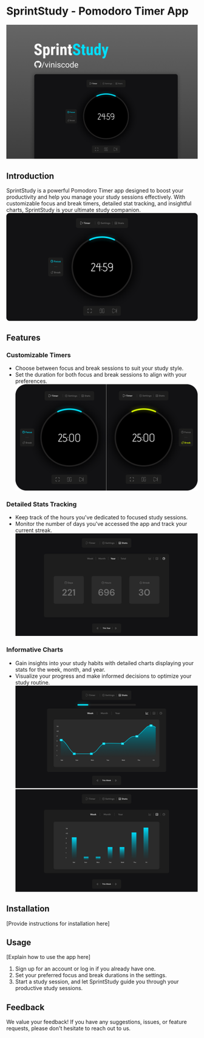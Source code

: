 # SprintStudy - Pomodoro Timer App

![enter image description here](https://github.com/ViniSCode/sprintstudy/blob/main/public/assets/sprint-study-preview.png?raw=true)

## Introduction

SprintStudy is a powerful Pomodoro Timer app designed to boost your productivity and help you manage your study sessions effectively. With customizable focus and break timers, detailed stat tracking, and insightful charts, SprintStudy is your ultimate study companion.
![enter image description here](https://github.com/ViniSCode/sprintstudy/blob/main/public/assets/focus-timer-preview.png?raw=true)

## Features

### Customizable Timers

- Choose between focus and break sessions to suit your study style.
- Set the duration for both focus and break sessions to align with your preferences.
  ![enter image description here](https://github.com/ViniSCode/sprintstudy/blob/main/public/assets/focus-vs-break-preview.png?raw=true)

### Detailed Stats Tracking

- Keep track of the hours you've dedicated to focused study sessions.
- Monitor the number of days you've accessed the app and track your current streak.
  ![enter image description here](https://github.com/ViniSCode/sprintstudy/blob/main/public/assets/stats-preview.png?raw=true)

### Informative Charts

- Gain insights into your study habits with detailed charts displaying your stats for the week, month, and year.
- Visualize your progress and make informed decisions to optimize your study routine.
  ![enter image description here](https://github.com/ViniSCode/sprintstudy/blob/main/public/assets/chart-preview-area.png?raw=true)
  ![enter image description here](https://github.com/ViniSCode/sprintstudy/blob/main/public/assets/chart-preview-column.png?raw=true)

## Installation

[Provide instructions for installation here]

## Usage

[Explain how to use the app here]

1. Sign up for an account or log in if you already have one.
2. Set your preferred focus and break durations in the settings.
3. Start a study session, and let SprintStudy guide you through your productive study sessions.

## Feedback

We value your feedback! If you have any suggestions, issues, or feature requests, please don't hesitate to reach out to us.
